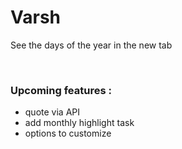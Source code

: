 # Varsh
See the days of the year in the new tab

<br>

### Upcoming features :
- quote via API
- add monthly highlight task
- options to customize
